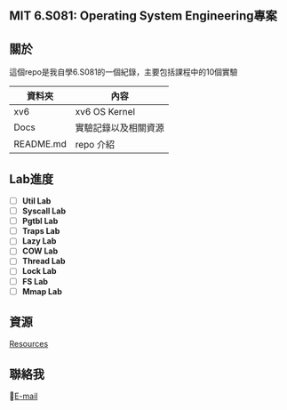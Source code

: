 ## MIT 6.S081: Operating System Engineering專案

## 關於

這個repo是我自學6.S081的一個紀錄，主要包括課程中的10個實驗

| 資料夾      | 內容                                       |
| ------------- | -------------------------------------------- |
| xv6 | xv6 OS Kernel                                  |
| Docs | 實驗記錄以及相關資源 |
| README.md | repo 介紹 |


## Lab進度

* [ ] **Util Lab**
* [ ] **Syscall Lab**
* [ ] **Pgtbl Lab**
* [ ] **Traps Lab**
* [ ] **Lazy Lab**
* [ ] **COW Lab**
* [ ] **Thread Lab**
* [ ] **Lock Lab**
* [ ] **FS Lab**
* [ ] **Mmap Lab**

## 資源
[Resources](https://pdos.csail.mit.edu/6.828/2020/schedule.html)
## 聯絡我

📌[E-mail](linhoway@gmai)

